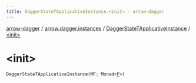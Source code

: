 ```yaml
---
title: DaggerStateTApplicativeInstance.<init> - arrow-dagger
---
```


[arrow-dagger](../../index.html) / [arrow.dagger.instances](../index.html) / [DaggerStateTApplicativeInstance](index.html) / [&lt;init&gt;](./-init-.html)

# &lt;init&gt;

`DaggerStateTApplicativeInstance(MF: Monad<`[`F`](index.html#F)`>)`
